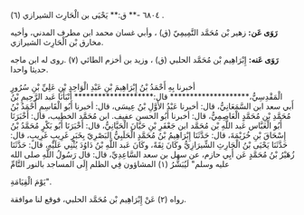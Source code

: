 ٦٨٠٤ -** ق:** يَحْيَى بن الْحَارِث الشيرازي (٦) .

**رَوَى عَن:** زهير بْن مُحَمَّد التَّمِيمِيّ (ق) ، وأبي غسان محمد ابن مطرف المدني، وأخيه مخارق بْن الْحَارِث الشيرازي.

**رَوَى عَنه:** إِبْرَاهِيم بْن مُحَمَّد الحلبي (ق) ، وزيد بن أخزم الطائي (٧) .روى له ابن ماجه حديثا واحدا.

أخبرنا بِهِ أَحْمَدُ بْنُ إِبْرَاهِيمَ بْنِ عَبْدِ الْوَاحِدِ بْنِ عَلِيِّ بْنِ سُرُورٍ الْمَقْدِسِيُّ،******************** قال:******************** أَنْبَأَنَا عَبد الرَّحِيمِ بْنُ أَبي سعد ابن السَّمَعَانِيُّ، قال: أخبرنا عَبْدُ الأَوَّلِ بْنُ عِيسَى، قال: أخبرنا أَبُو الْقَاسِمِ أَحْمَدُ بْنُ مُحَمَّدِ بْنِ مُحَمَّدٍ الْعَاصِمِيُّ، قال: أخبرنا أَبُو الحسن عفيف. ابن مُحَمَّد الخطيب، قال: أَخْبَرَنَا أَبُو الْعَبَّاس عَبد اللَّهِ بْن مُحَمَّد ابن جَعْفَرِ بْنِ حَيَّانَ الْحَيَّانِيُّ، قال: أَخْبَرَنَا أَبُو بَكْرٍ مُحَمَّدُ بْنُ إِسْحَاقَ بْنِ خُزَيْمَةَ، قال: حَدَّثَنَا إِبْرَاهِيمُ بْنُ مُحَمَّدٍ الْحَلَبِيُّ البَصْرِيّ بِخَبَرٍ غَرِيبٍ غَرِيبٍ، قال: حَدَّثَنَا يَحْيَى بْنُ الْحَارِثِ الشِّيرَازِيُّ وكَانَ ثِقَةً، وكَانَ عَبد اللَّهِ بْنُ دَاوُدَ يُثْنِي عَلَيْهِ، قال: حَدَّثَنَا زُهَيْرُ بْنُ مُحَمَّدٍ عَن أَبِي حازم، عن سهل بن سعد السَّاعِدِيِّ، قال: قال رَسُولُ اللَّهِ صلى الله عليه وسلم" لَيُبَشَّرُ (١) المشاؤون فِي الظلم إِلَى المساجد بالنور التَّامِّ

يَوْمَ الْقِيَامَةِ".

رواه (٢) عَنْ إِبْرَاهِيم بْن مُحَمَّد الحلبي، فوقع لنا موافقة.